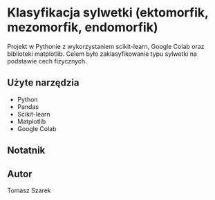 

# Klasyfikacja sylwetki (ektomorfik, mezomorfik, endomorfik)

Projekt w Pythonie z wykorzystaniem scikit-learn, Google Colab oraz biblioteki matplotlib. 
Celem było zaklasyfikowanie typu sylwetki na podstawie cech fizycznych.

## Użyte narzędzia
- Python
- Pandas
- Scikit-learn
- Matplotlib
- Google Colab

## Notatnik


## Autor
Tomasz Szarek
